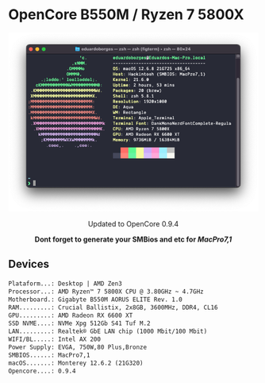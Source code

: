 
# OpenCore B550M / Ryzen 7 5800X

![Screenshot](./.github/screenshot.png)

<center>
Updated to OpenCore 0.9.4

**Dont forget to generate your SMBios and etc for _MacPro7,1_**
</center>

## Devices

```
Plataform...: Desktop | AMD Zen3
Processor...: AMD Ryzen™ 7 5800X CPU @ 3.80GHz ~ 4.7GHz
Motherboard.: Gigabyte B550M AORUS ELITE Rev. 1.0
RAM.........: Crucial Ballistix, 2x8GB, 3600MHz, DDR4, CL16
GPU.........: AMD Radeon RX 6600 XT
SSD NVME....: NVMe Xpg 512Gb S41 Tuf M.2
LAN.........: Realtek® GbE LAN chip (1000 Mbit/100 Mbit)
WIFI/BL.....: Intel AX 200
Power Supply: EVGA, 750W,80 Plus,Bronze
SMBIOS......: MacPro7,1
macOS.......: Monterey 12.6.2 (21G320)
Opencore....: 0.9.4
```


